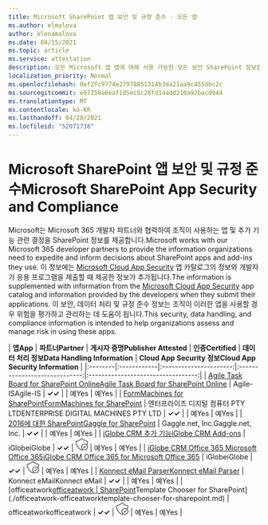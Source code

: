 ```yaml
---
title: Microsoft SharePoint 앱 보안 및 규정 준수 - 모든 앱
ms.author: elmalova
author: elenamalova
ms.date: 04/15/2021
ms.topic: article
ms.service: attestation
description: 모든 Microsoft 앱 앱에 대해 사용 가능한 모든 보안 SharePoint 정보입니다.
localization_priority: Normal
ms.openlocfilehash: 0ef2fc9774e27978851314b3da21aa9c455dbc2c
ms.sourcegitcommit: e97156a6eaf1d5ec5c26fd14add210a92bacd944
ms.translationtype: MT
ms.contentlocale: ko-KR
ms.lasthandoff: 04/28/2021
ms.locfileid: "52071738"
---
```

# <a name="microsoft-sharepoint-app-security-and-compliance"></a><span data-ttu-id="114e0-103">Microsoft SharePoint 앱 보안 및 규정 준수</span><span class="sxs-lookup"><span data-stu-id="114e0-103">Microsoft SharePoint App Security and Compliance</span></span>

<span data-ttu-id="114e0-104">Microsoft는 Microsoft 365 개발자 파트너와 협력하여 조직이 사용하는 앱 및 추가 기능 관련 결정을 SharePoint 정보를 제공합니다.</span><span class="sxs-lookup"><span data-stu-id="114e0-104">Microsoft works with our Microsoft 365 developer partners to provide the information organizations need to expedite and inform decisions about SharePoint apps and add-ins they use.</span></span> <span data-ttu-id="114e0-105">이 정보에는 [Microsoft Cloud App Security](https://www.microsoft.com/en-us/enterprise-mobility-security/cloud-app-security) 앱 카탈로그의 정보와 개발자가 응용 프로그램을 제출할 때 제공한 정보가 추가됩니다.</span><span class="sxs-lookup"><span data-stu-id="114e0-105">The information is supplemented with information from the [Microsoft Cloud App Security](https://www.microsoft.com/en-us/enterprise-mobility-security/cloud-app-security) app catalog and information provided by the developers when they submit their applications.</span></span> <span data-ttu-id="114e0-106">이 보안, 데이터 처리 및 규정 준수 정보는 조직이 이러한 앱을 사용할 경우 위험을 평가하고 관리하는 데 도움이 됩니다.</span><span class="sxs-lookup"><span data-stu-id="114e0-106">This security, data handling, and compliance information is intended to help organizations assess and manage risk in using these apps.</span></span>

| <span data-ttu-id="114e0-107">**앱**</span><span class="sxs-lookup"><span data-stu-id="114e0-107">**App**</span></span> | <span data-ttu-id="114e0-108">**파트너**</span><span class="sxs-lookup"><span data-stu-id="114e0-108">**Partner**</span></span> | <span data-ttu-id="114e0-109">**게시자 증명**</span><span class="sxs-lookup"><span data-stu-id="114e0-109">**Publisher Attested**</span></span> | <span data-ttu-id="114e0-110">**인증**</span><span class="sxs-lookup"><span data-stu-id="114e0-110">**Certified**</span></span> | <span data-ttu-id="114e0-111">**데이터 처리 정보**</span><span class="sxs-lookup"><span data-stu-id="114e0-111">**Data Handling Information**</span></span> | <span data-ttu-id="114e0-112">**Cloud App Security 정보**</span><span class="sxs-lookup"><span data-stu-id="114e0-112">**Cloud App Security Information**</span></span> |
|:--------|:------------|:----------------------:|:-----------------------------:|:----------------------------------:|
| [<span data-ttu-id="114e0-113">Agile Task Board for SharePoint Online</span><span class="sxs-lookup"><span data-stu-id="114e0-113">Agile Task Board for SharePoint Online</span></span>](./agile-is-task-board-for-sharepoint-online.md) | <span data-ttu-id="114e0-114">Agile-IS</span><span class="sxs-lookup"><span data-stu-id="114e0-114">Agile-IS</span></span> | <span data-ttu-id="114e0-115">**✓**</span><span class="sxs-lookup"><span data-stu-id="114e0-115">**✓**</span></span> |  | <span data-ttu-id="114e0-116">예</span><span class="sxs-lookup"><span data-stu-id="114e0-116">Yes</span></span> | <span data-ttu-id="114e0-117">예</span><span class="sxs-lookup"><span data-stu-id="114e0-117">Yes</span></span> |
| [<span data-ttu-id="114e0-118">FormMachines for SharePoint</span><span class="sxs-lookup"><span data-stu-id="114e0-118">FormMachines for SharePoint</span></span>](./enterprise-digital-machines-pty-ltd-formmachines-for-sharepoint.md) | <span data-ttu-id="114e0-119">엔터프라이즈 디지털 컴퓨터 PTY LTD</span><span class="sxs-lookup"><span data-stu-id="114e0-119">ENTERPRISE DIGITAL MACHINES PTY LTD</span></span> | <span data-ttu-id="114e0-120">**✓**</span><span class="sxs-lookup"><span data-stu-id="114e0-120">**✓**</span></span> |  | <span data-ttu-id="114e0-121">예</span><span class="sxs-lookup"><span data-stu-id="114e0-121">Yes</span></span> | <span data-ttu-id="114e0-122">예</span><span class="sxs-lookup"><span data-stu-id="114e0-122">Yes</span></span> |
| [<span data-ttu-id="114e0-123">2016에 대한 SharePoint</span><span class="sxs-lookup"><span data-stu-id="114e0-123">Gaggle for SharePoint</span></span>](./gagglenet-inc-gaggle-for-sharepoint.md) | <span data-ttu-id="114e0-124">Gaggle.net, Inc.</span><span class="sxs-lookup"><span data-stu-id="114e0-124">Gaggle.net, Inc.</span></span> | <span data-ttu-id="114e0-125">**✓**</span><span class="sxs-lookup"><span data-stu-id="114e0-125">**✓**</span></span> |  | <span data-ttu-id="114e0-126">예</span><span class="sxs-lookup"><span data-stu-id="114e0-126">Yes</span></span> | <span data-ttu-id="114e0-127">예</span><span class="sxs-lookup"><span data-stu-id="114e0-127">Yes</span></span> |
| [<span data-ttu-id="114e0-128">iGlobe CRM 추가 기능</span><span class="sxs-lookup"><span data-stu-id="114e0-128">iGlobe CRM Add-ons</span></span>](./iglobe-crm-add-ons.md) | <span data-ttu-id="114e0-129">iGlobe</span><span class="sxs-lookup"><span data-stu-id="114e0-129">iGlobe</span></span> | <span data-ttu-id="114e0-130">**✓**</span><span class="sxs-lookup"><span data-stu-id="114e0-130">**✓**</span></span> | <img alt="Certified application badge" src="../media/certified-badge.png" height="25" width="25" /> | <span data-ttu-id="114e0-131">예</span><span class="sxs-lookup"><span data-stu-id="114e0-131">Yes</span></span> | <span data-ttu-id="114e0-132">예</span><span class="sxs-lookup"><span data-stu-id="114e0-132">Yes</span></span> |
| [<span data-ttu-id="114e0-133">iGlobe CRM Office 365 Microsoft Office 365</span><span class="sxs-lookup"><span data-stu-id="114e0-133">iGlobe CRM Office 365 for Microsoft Office 365</span></span>](./iglobe-crm-office-365-for-microsoft.md) | <span data-ttu-id="114e0-134">iGlobe</span><span class="sxs-lookup"><span data-stu-id="114e0-134">iGlobe</span></span> | <span data-ttu-id="114e0-135">**✓**</span><span class="sxs-lookup"><span data-stu-id="114e0-135">**✓**</span></span> | <img alt="Certified application badge" src="../media/certified-badge.png" height="25" width="25" /> | <span data-ttu-id="114e0-136">예</span><span class="sxs-lookup"><span data-stu-id="114e0-136">Yes</span></span> | <span data-ttu-id="114e0-137">예</span><span class="sxs-lookup"><span data-stu-id="114e0-137">Yes</span></span> |
| [<span data-ttu-id="114e0-138">Konnect eMail Parser</span><span class="sxs-lookup"><span data-stu-id="114e0-138">Konnect eMail Parser</span></span>](./konnect-email-parser.md) | <span data-ttu-id="114e0-139">Konnect eMail</span><span class="sxs-lookup"><span data-stu-id="114e0-139">Konnect eMail</span></span> | <span data-ttu-id="114e0-140">**✓**</span><span class="sxs-lookup"><span data-stu-id="114e0-140">**✓**</span></span> |  | <span data-ttu-id="114e0-141">예</span><span class="sxs-lookup"><span data-stu-id="114e0-141">Yes</span></span> | <span data-ttu-id="114e0-142">예</span><span class="sxs-lookup"><span data-stu-id="114e0-142">Yes</span></span> |
| <span data-ttu-id="114e0-143">[officeatwork</span><span class="sxs-lookup"><span data-stu-id="114e0-143">[officeatwork</span></span> | <span data-ttu-id="114e0-144">SharePoint](./officeatwork-officeatworktemplate-chooser-for-sharepoint.md)</span><span class="sxs-lookup"><span data-stu-id="114e0-144">Template Chooser for SharePoint](./officeatwork-officeatworktemplate-chooser-for-sharepoint.md)</span></span> | <span data-ttu-id="114e0-145">officeatwork</span><span class="sxs-lookup"><span data-stu-id="114e0-145">officeatwork</span></span> | <span data-ttu-id="114e0-146">**✓**</span><span class="sxs-lookup"><span data-stu-id="114e0-146">**✓**</span></span> | <img alt="Certified application badge" src="../media/certified-badge.png" height="25" width="25" /> | <span data-ttu-id="114e0-147">예</span><span class="sxs-lookup"><span data-stu-id="114e0-147">Yes</span></span> | <span data-ttu-id="114e0-148">예</span><span class="sxs-lookup"><span data-stu-id="114e0-148">Yes</span></span> |
